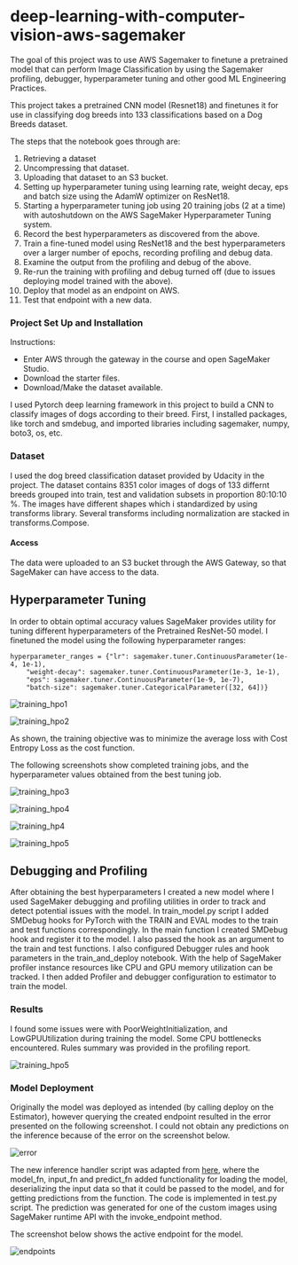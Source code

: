 # deep-learning-with-computer-vision-aws-sagemaker
The goal of this project was to use AWS Sagemaker to finetune a pretrained model that can perform Image Classification by using the Sagemaker profiling, debugger, hyperparameter tuning and other good ML Engineering Practices.

This project takes a pretrained CNN model (Resnet18) and finetunes it for use in classifying dog breeds into 133 classifications based on a Dog Breeds dataset.

The steps that the notebook goes through are:

1. Retrieving a dataset
1. Uncompressing that dataset.
1. Uploading that dataset to an S3 bucket.
1. Setting up hyperparameter tuning using learning rate, weight decay, eps and batch size using the AdamW optimizer on ResNet18.
1. Starting a hyperparameter tuning job using 20 training jobs (2 at a time) with autoshutdown on the AWS SageMaker Hyperparameter Tuning system.
1. Record the best hyperparameters as discovered from the above.
1. Train a fine-tuned model using ResNet18 and the best hyperparameters over a larger number of epochs, recording profiling and debug data.
1. Examine the output from the profiling and debug of the above.
1. Re-run the training with profiling and debug turned off (due to issues deploying model trained with the above).
1. Deploy that model as an endpoint on AWS.
1. Test that endpoint with a new data.

### Project Set Up and Installation
 Instructions:
 - Enter AWS through the gateway in the course and open SageMaker Studio.
 - Download the starter files.
 - Download/Make the dataset available.

I used Pytorch deep learning framework in this project to build a CNN to classify images of dogs according to their breed. First, I installed packages, like torch and smdebug, and imported libraries including sagemaker, numpy, boto3, os, etc.

### Dataset
I used the dog breed classification dataset provided by Udacity in the project. The dataset contains 8351 color images of dogs of 133 differnt breeds grouped into train, test and validation subsets in proportion 80:10:10 %. The images have different shapes which i standardized by using transforms library. Several transforms including normalization are stacked in transforms.Compose.

#### Access
The data were uploaded to an S3 bucket through the AWS Gateway, so that SageMaker can have access to the data. 

## Hyperparameter Tuning
In order to obtain optimal accuracy values SageMaker provides utility for tuning different hyperparameters of the Pretrained ResNet-50 model. I finetuned the model using the following hyperparameter ranges:
```
hyperparameter_ranges = {"lr": sagemaker.tuner.ContinuousParameter(1e-4, 1e-1),
    "weight-decay": sagemaker.tuner.ContinuousParameter(1e-3, 1e-1),
    "eps": sagemaker.tuner.ContinuousParameter(1e-9, 1e-7),
    "batch-size": sagemaker.tuner.CategoricalParameter([32, 64])}
```
![training_hpo1](https://github.com/Bash-mocart/deep-learning-with-computer-vision-aws-sagemaker/blob/main/hyperparameterranges.PNG)

![training_hpo2](https://github.com/Bash-mocart/deep-learning-with-computer-vision-aws-sagemaker/blob/main/variables.PNG)


As shown, the training objective was to minimize the average loss with Cost Entropy Loss as the cost function.


The following screenshots show completed training jobs, and the hyperparameter values obtained from the best tuning job.

![training_hpo3](https://github.com/Bash-mocart/deep-learning-with-computer-vision-aws-sagemaker/blob/main/besttrainingjob.PNG)


![training_hpo4](https://github.com/Bash-mocart/deep-learning-with-computer-vision-aws-sagemaker/blob/main/trainingjobs.PNG)


![training_hp4](https://github.com/Bash-mocart/deep-learning-with-computer-vision-aws-sagemaker/blob/main/ptrainingjobs.PNG)


![training_hpo5](https://github.com/Bash-mocart/deep-learning-with-computer-vision-aws-sagemaker/blob/main/besttrainingjobhp.PNG)



## Debugging and Profiling
After obtaining the best hyperparameters I created a new model where I used SageMaker debugging and profiling utilities in order to track and detect potential issues with the model. In train_model.py script  I added SMDebug hooks for PyTorch with the TRAIN and EVAL modes to the train and test functions correspondingly. In the main function I created SMDebug hook and register it to the model. I also passed the hook as an argument to the train and test functions.
I also configured Debugger rules and hook parameters in the train_and_deploy notebook. With the help of SageMaker profiler instance resources like CPU and GPU memory utilization can be tracked. I then added Profiler and debugger configuration to estimator to train the model.

### Results
I found some issues were with PoorWeightInitialization, and LowGPUUtilization during training the model. Some CPU bottlenecks encountered. Rules summary was provided in the profiling report. 

![training_hpo5](https://github.com/Bash-mocart/deep-learning-with-computer-vision-aws-sagemaker/blob/main/output.PNG)



### Model Deployment
Originally the model was deployed as intended (by calling deploy on the Estimator), however querying the created endpoint resulted in the error presented on the following screenshot. I could not obtain any predictions on the inference because of the error on the screenshot below. 

![error](https://user-images.githubusercontent.com/54789219/146488759-a9bd498b-9a97-40e4-9518-e6380af1be1f.JPG)


The new inference handler script was adapted from [here]( https://docs.aws.amazon.com/sagemaker/latest/dg/adapt-inference-container.html ), where the model_fn, input_fn and predict_fn added functionality for loading the model, deserializing the input data so that it could be passed to the model, and for getting predictions from the function. The code is implemented in test.py script.
The prediction was generated for one of the custom images using SageMaker runtime API with the invoke_endpoint method.

The screenshot below shows the active endpoint for the model.

![endpoints](https://github.com/Bash-mocart/deep-learning-with-computer-vision-aws-sagemaker/blob/main/endpoint.PNG)

